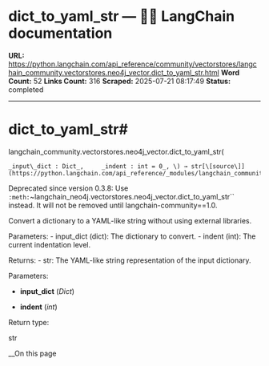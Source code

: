 # dict_to_yaml_str — 🦜🔗 LangChain  documentation

**URL:** https://python.langchain.com/api_reference/community/vectorstores/langchain_community.vectorstores.neo4j_vector.dict_to_yaml_str.html
**Word Count:** 52
**Links Count:** 316
**Scraped:** 2025-07-21 08:17:49
**Status:** completed

---

# dict\_to\_yaml\_str\#

langchain\_community.vectorstores.neo4j\_vector.dict\_to\_yaml\_str\(

    _input\_dict : Dict_,     _indent : int = 0_, \) → str[\[source\]](https://python.langchain.com/api_reference/_modules/langchain_community/vectorstores/neo4j_vector.html#dict_to_yaml_str)\#     

Deprecated since version 0.3.8: Use `:meth:`~langchain_neo4j.vectorstores.neo4j_vector.dict_to_yaml_str`` instead. It will not be removed until langchain-community==1.0.

Convert a dictionary to a YAML-like string without using external libraries.

Parameters: \- input\_dict \(dict\): The dictionary to convert. \- indent \(int\): The current indentation level.

Returns: \- str: The YAML-like string representation of the input dictionary.

Parameters:     

  * **input\_dict** \(_Dict_\)

  * **indent** \(_int_\)

Return type:     

str

__On this page